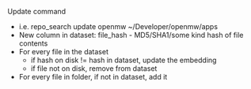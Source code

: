 Update command
 - i.e. repo_search update openmw ~/Developer/openmw/apps
 - New column in dataset: file_hash - MD5/SHA1/some kind hash of file contents
 - For every file in the dataset
    - if hash on disk != hash in dataset, update the embedding
    - if file not on disk, remove from dataset
 - For every file in folder, if not in dataset, add it